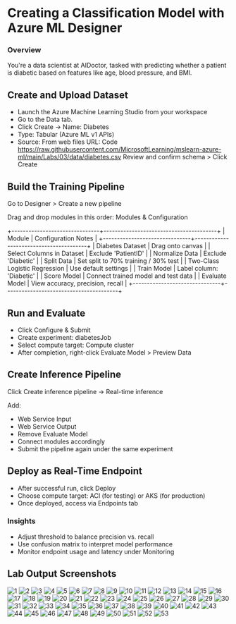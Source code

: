 # Creating a Classification Model with Azure ML Designer

### Overview
You're a data scientist at AIDoctor, tasked with predicting whether a patient is diabetic based on features like age, blood pressure, and BMI.

## Create and Upload Dataset

- Launch the Azure Machine Learning Studio from your workspace
- Go to the Data tab.
- Click Create → Name: Diabetes
- Type: Tabular (Azure ML v1 APIs)
- Source: From web files
URL:
Code
https://raw.githubusercontent.com/MicrosoftLearning/mslearn-azure-ml/main/Labs/03/data/diabetes.csv
Review and confirm schema > Click Create

## Build the Training Pipeline
Go to Designer > Create a new pipeline

Drag and drop modules in this order:
Modules & Configuration

+-------------------------------+----------------------------------------+
|           Module              |           Configuration Notes          |
+-------------------------------+----------------------------------------+
| Diabetes Dataset              | Drag onto canvas                       |
| Select Columns in Dataset     | Exclude 'PatientID'                    |
| Normalize Data                | Exclude 'Diabetic'                     |
| Split Data                    | Set split to 70% training / 30% test   |
| Two-Class Logistic Regression | Use default settings                   |
| Train Model                   | Label column: 'Diabetic'               |
| Score Model                   | Connect trained model and test data    |
| Evaluate Model                | View accuracy, precision, recall       |
+-------------------------------+----------------------------------------+


## Run and Evaluate

- Click Configure & Submit
- Create experiment: diabetesJob
- Select compute target: Compute cluster
- After completion, right-click Evaluate Model > Preview Data

## Create Inference Pipeline
Click Create inference pipeline → Real-time inference

Add:
- Web Service Input
- Web Service Output
- Remove Evaluate Model
- Connect modules accordingly
- Submit the pipeline again under the same experiment

## Deploy as Real-Time Endpoint

- After successful run, click Deploy
- Choose compute target: ACI (for testing) or AKS (for production)
- Once deployed, access via Endpoints tab

### Insights

- Adjust threshold to balance precision vs. recall
- Use confusion matrix to interpret model performance
- Monitor endpoint usage and latency under Monitoring

## Lab Output Screenshots

![1](https://github.com/user-attachments/assets/106ca21f-4cb1-4e5f-b593-d9f086c11c67)
![2](https://github.com/user-attachments/assets/e313a2ef-7ff6-48db-9821-18784505e292)
![3](https://github.com/user-attachments/assets/71820711-552b-4e1a-ba3c-2800c6dd03cf)
![4](https://github.com/user-attachments/assets/b90c019d-f565-475d-bbc2-455ae87b7752)
![5](https://github.com/user-attachments/assets/5cd35dc3-b29a-4956-8322-4188708154ca)
![6](https://github.com/user-attachments/assets/d51ed783-a389-4b46-bf8c-1d4b96c5d03a)
![7](https://github.com/user-attachments/assets/cca3b6b8-657d-4d98-bfc4-3b24c4249669)
![8](https://github.com/user-attachments/assets/b81a2be3-b926-4b8d-bf0a-9b2dee21c337)
![9](https://github.com/user-attachments/assets/89353677-4509-4a03-8060-2a8d57551674)
![10](https://github.com/user-attachments/assets/cd7c0076-cff9-4817-b8d1-8e37cb94791f)
![11](https://github.com/user-attachments/assets/8b5a0f2c-7944-4d37-ac36-e04abc7b6af1)
![12](https://github.com/user-attachments/assets/75c3e673-2fe0-4b73-b6a7-6e883eeca88e)
![13](https://github.com/user-attachments/assets/74768836-4659-41a2-b0e3-56e6b24f388a)
![14](https://github.com/user-attachments/assets/4d73a0e0-023f-4fb0-aee6-f6d58c9eccc1)
![15](https://github.com/user-attachments/assets/4c319a27-7891-46d0-a5fc-8ecebfef5999)
![16](https://github.com/user-attachments/assets/d29c0f6b-edac-41f5-a36a-0b375e3a0d6a)
![17](https://github.com/user-attachments/assets/9c6c1de7-c0e3-46fa-bd1a-1abadadf2103)
![18](https://github.com/user-attachments/assets/f355de58-37fa-476a-a40e-a7603abc16af)
![19](https://github.com/user-attachments/assets/517abdfb-8cbb-4e77-844e-8a40b377e19b)
![20](https://github.com/user-attachments/assets/d9cfd5fb-fb0e-4b4b-86d1-b33edd33bc6b)
![21](https://github.com/user-attachments/assets/f0fe5f5a-5fe2-43ba-8722-c7624894b71b)
![22](https://github.com/user-attachments/assets/cbaf6f32-aa5c-4a86-ba5b-f8bb3eb47122)
![23](https://github.com/user-attachments/assets/d683c41b-cec1-4677-bc8b-b28d7f5a4761)
![24](https://github.com/user-attachments/assets/1369759e-52de-4fe9-82ea-ce9fc0726164)
![25](https://github.com/user-attachments/assets/3dfb9688-e0cf-4443-8c4a-ad140bf02934)
![26](https://github.com/user-attachments/assets/aa5c649b-b06c-45e0-9eb0-e303d0d764a5)
![27](https://github.com/user-attachments/assets/1b46f577-eff1-4de5-90eb-93ddbebd9c1f)
![28](https://github.com/user-attachments/assets/36dbb0eb-a72d-4f4e-9e0a-8925d9b123ad)
![29](https://github.com/user-attachments/assets/18b02aa3-a049-4c5d-b365-2b11825a87b0)
![30](https://github.com/user-attachments/assets/7234f912-4231-4933-bc0d-fa78ee78f707)
![31](https://github.com/user-attachments/assets/df64be73-782c-49a7-b7a5-28c970edc36b)
![32](https://github.com/user-attachments/assets/363ef545-3731-433d-824f-beae0a0d8425)
![33](https://github.com/user-attachments/assets/bae50477-a725-40e8-b391-d0f961c653b3)
![34](https://github.com/user-attachments/assets/049b39aa-2bd2-4546-b63f-60aac4b6d6cf)
![35](https://github.com/user-attachments/assets/323eeaad-c7e2-4c66-ad72-e3391a52ae78)
![36](https://github.com/user-attachments/assets/1c83db78-ea9b-4ba8-a9ad-c0c6b2b5d01b)
![37](https://github.com/user-attachments/assets/ade8ddd2-83d9-4f76-9c99-a3f1c2432211)
![38](https://github.com/user-attachments/assets/7f2731e7-d0a3-4694-9a6c-71d021a9e649)
![39](https://github.com/user-attachments/assets/2d950211-5cb5-4321-bc4b-ead9b747fd6e)
![40](https://github.com/user-attachments/assets/a764231d-b5ae-4c45-9ac7-0b14b37ea162)
![41](https://github.com/user-attachments/assets/c4562a45-06ba-485d-8209-88c210815962)
![42](https://github.com/user-attachments/assets/61f2cdd7-6398-4081-bd2b-5ac567182357)
![43](https://github.com/user-attachments/assets/8914050c-8e89-45bc-95cc-7f811866cbc0)
![44](https://github.com/user-attachments/assets/09b94a1a-b1f7-493f-8fb0-333e53ede97c)
![45](https://github.com/user-attachments/assets/ec08e78f-62b1-4536-9ade-5c5c639ead4e)
![46](https://github.com/user-attachments/assets/087f5eee-5b85-48c9-9c71-b6d4cc793803)
![47](https://github.com/user-attachments/assets/14ad2e8f-2824-47d4-8b13-f0e1b6cd82c6)
![48](https://github.com/user-attachments/assets/33f07fc3-0251-486e-a2cf-37b80a17772b)
![49](https://github.com/user-attachments/assets/4931d802-c1e1-4167-b2ad-4fa7a15d3ad4)
![50](https://github.com/user-attachments/assets/60138caa-f721-42fb-be38-fc7a7212697f)
![51](https://github.com/user-attachments/assets/bc9101c6-806f-4eb3-9589-04aece2363b7)
![52](https://github.com/user-attachments/assets/64e02459-f4c2-4e50-a24d-7fcd6183cc97)
![53](https://github.com/user-attachments/assets/f1c5f0b6-6881-40fc-995a-bd23a831eb32)
